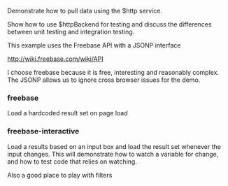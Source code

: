 Demonstrate how to pull data using the $http service.

Show how to use $httpBackend for testing and discuss the differences
between unit testing and integration testing.

This example uses the Freebase API with a JSONP interface

http://wiki.freebase.com/wiki/API

I choose freebase because it is free, interesting and reasonably complex.  The JSONP allows us to ignore cross browser issues for the demo.  

### freebase
Load a hardcoded result set on page load

### freebase-interactive
Load a results based on an input box and load the result set whenever the input changes.  This will demonstrate how to watch a variable for change, and how to test code that relies on watching.

Also a good place to play with filters
